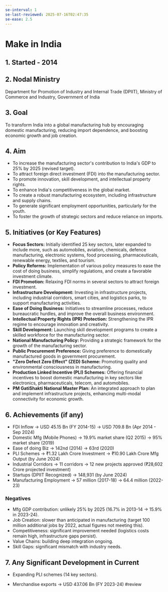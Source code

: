 ```yaml
---
se-interval: 1
se-last-reviewed: 2025-07-16T02:47:35
se-ease: 2.5
---
```


# Make in India

## 1. Started - 2014

## 2. Nodal Ministry
Department for Promotion of Industry and Internal Trade (DPIIT), Ministry of Commerce and Industry, Government of India

## 3. Goal
To transform India into a global manufacturing hub by encouraging domestic manufacturing, reducing import dependence, and boosting economic growth and job creation.

## 4. Aim
* To increase the manufacturing sector's contribution to India's GDP to 25% by 2025 (revised target).
* To attract foreign direct investment (FDI) into the manufacturing sector.
* To promote innovation, skill development, and intellectual property rights.
* To enhance India's competitiveness in the global market.
* To create a robust manufacturing ecosystem, including infrastructure and supply chains.
* To generate significant employment opportunities, particularly for the youth.
* To foster the growth of strategic sectors and reduce reliance on imports.

## 5. Initiatives (or Key Features)
* **Focus Sectors:** Initially identified 25 key sectors, later expanded to include more, such as automobiles, aviation, chemicals, defence manufacturing, electronic systems, food processing, pharmaceuticals, renewable energy, textiles, and tourism.
* **Policy Reforms:** Implementation of various policy measures to ease the cost of doing business, simplify regulations, and create a favorable investment climate.
* **FDI Promotion:** Relaxing FDI norms in several sectors to attract foreign investment.
* **Infrastructure Development:** Investing in infrastructure projects, including industrial corridors, smart cities, and logistics parks, to support manufacturing activities.
* **Ease of Doing Business:** Initiatives to streamline processes, reduce bureaucratic hurdles, and improve the overall business environment.
* **Intellectual Property Rights (IPR) Protection:** Strengthening the IPR regime to encourage innovation and creativity.
* **Skill Development:** Launching skill development programs to create a skilled workforce for the manufacturing sector.
* **National Manufacturing Policy:** Providing a strategic framework for the growth of the manufacturing sector.
* **Public Procurement Preference:** Giving preference to domestically manufactured goods in government procurement.
* **"Zero Defect Zero Effect" (ZED) Scheme:** Promoting quality and environmental consciousness in manufacturing.
* **Production Linked Incentive (PLI) Schemes:** Offering financial incentives to boost domestic manufacturing in key sectors like electronics, pharmaceuticals, telecom, and automobiles.
* **PM GatiShakti National Master Plan:** An integrated approach to plan and implement infrastructure projects, enhancing multi-modal connectivity for economic growth.


## 6. Achievements (if any)
* FDI Inflow -> USD 45.15 Bn (FY 2014-15) -> USD 709.8 Bn (Apr 2014 - Sep 2024)
* Domestic Mfg (Mobile Phones) -> 19.9% market share (Q2 2015) -> 95% market share (2019)
* Ease of doing Biz -> 142nd (2014) -> 63rd (2020)
* PLI Schemes -> ₹1.32 Lakh Crore Investment -> ₹10.90 Lakh Crore Mfg Output (by June 2024)
* Industrial Corridors -> 11 corridors -> 12 new projects approved (₹28,602 Crore projected investment)
* Startups (DPIIT Recognized) -> 148,931 (by June 2024)
* Manufacturing Employment -> 57 million (2017-18) -> 64.4 million (2022-23)

### Negatives
* Mfg GDP contribution: unlikely 25% by 2025 (16.7% in 2013-14 -> 15.9% in 2023-24).
* Job Creation: slower than anticipated in manufacturing (target 100 million additional jobs by 2022, actual figures not meeting this).
* Competitiveness: significant improvement needed (logistics costs remain high, infrastructure gaps persist).
* Value Chains: building deep integration ongoing.
* Skill Gaps: significant mismatch with industry needs.

## 7. Any Significant Development in Current
- Expanding PLI schemes (14 key sectors). 
* Merchandise exports -> USD 437.06 Bn (FY 2023-24)
#review
